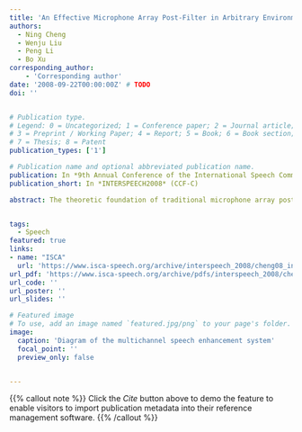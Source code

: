 ```yaml
---
title: 'An Effective Microphone Array Post-Filter in Arbitrary Environments'
authors:
  - Ning Cheng
  - Wenju Liu
  - Peng Li
  - Bo Xu
corresponding_author:
    - 'Corresponding author'
date: '2008-09-22T00:00:00Z' # TODO
doi: ''


# Publication type.
# Legend: 0 = Uncategorized; 1 = Conference paper; 2 = Journal article;
# 3 = Preprint / Working Paper; 4 = Report; 5 = Book; 6 = Book section;
# 7 = Thesis; 8 = Patent
publication_types: ['1']

# Publication name and optional abbreviated publication name.
publication: In *9th Annual Conference of the International Speech Communication Association*
publication_short: In *INTERSPEECH2008* (CCF-C)

abstract: The theoretic foundation of traditional microphone array postfilters is the signal model in which the noise between sensors is assumed to be uncorrelated. However, this model is inaccurate in real environments since the correlated noise exists. In this paper, a more generalized signal model which considers both the correlated and uncorrelated noise is introduced. A general expression of the microphone array post-filter is proposed for this model. For better residual noise shaping, the human auditory property is incorporated into the post-filter estimation process. In experiments with real noise microphone array recordings, the proposed technique has shown to produce impressive results in terms of quality measures of the enhanced speech.


tags:
  - Speech
featured: true
links:
- name: "ISCA"
  url: 'https://www.isca-speech.org/archive/interspeech_2008/cheng08_interspeech.html'
url_pdf: 'https://www.isca-speech.org/archive/pdfs/interspeech_2008/cheng08_interspeech.pdf'
url_code: ''
url_poster: ''
url_slides: ''

# Featured image
# To use, add an image named `featured.jpg/png` to your page's folder.
image:
  caption: 'Diagram of the multichannel speech enhancement system'
  focal_point: ''
  preview_only: false


---
```


{{% callout note %}}
Click the _Cite_ button above to demo the feature to enable visitors to import publication metadata into their reference management software.
{{% /callout %}}


